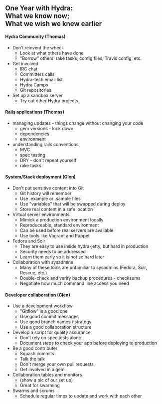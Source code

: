 ## One Year with Hydra: <br />What we know now;<br />What we wish we knew earlier

#### Hydra Community (Thomas)
* Don’t reinvent the wheel
    * Look at what others have done
    * "Borrow" others' rake tasks, config files, Travis config, etc.
* Get involved
   * IRC chat
   * Committers calls
   * Hydra-tech email list
   * Hydra Camps
   * Git repositories
* Set up a sandbox server
    * Try out other Hydra projects

#### Rails applications (Thomas)
* managing updates - things change without changing your code
    * gem versions - lock down
    * dependencies
    * environment
* understanding rails conventions
    * MVC
    * spec testing
    * DRY - don't repeat yourself
    * rake tasks

#### System/Stack deployment (Glen)
* Don't put sensitive content into Git
    * Git history will remember
    * Use .example or .sample files
    * Use "variables" that will be swapped during deploy
    * Store real content in a safe location
* Virtual server environments
    * Mimick a production environment locally
    * Reproduceable, standard environment
    * Can be used before real servers are available
    * Use tools like Vagrant and Puppet
* Fedora and Solr
    * They are easy to use inside hydra-jetty, but hard in production
    * Security needs to be addressed
    * Learn them early so it is not so hard later
* Collaboration with sysadmins
    * Many of these tools are unfamiliar to sysadmins (Fedora, Solr, Rescue, etc.)
    * Double-check and verify backup procedures - checksums
    * Negotiate how much command line access you need

#### Developer collaboration (Glen)
* Use a development workflow
    * "Gitflow" is a good one
    * Use good commit messages
    * Use good branch names / strategy
    * Use a good collaboration structure
* Develop a script for quality assurance
    * Don’t rely on spec tests alone
    * Document steps to check your app before deploying to production
* Be a good contributer
    * Squash commits
    * Talk the talk
    * Don't merge your own pull requests
    * Get involved in a gem
* Collaboration tables and monitors
    * (show a pic of our set up)
    * Great for swarming
* Swarms and scrums
    * Schedule regular times to update and work with each other
